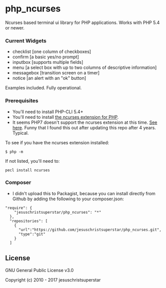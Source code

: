 # php_ncurses

Ncurses based terminal ui library for PHP applications. Works with PHP 5.4 or newer. 

### Current Widgets

- checklist   [one column of checkboxes]
- confirm     [a basic yes/no prompt]
- inputbox    [supports multiple fields] 
- menu        [a select box with up to two columns of descriptive information]
- messagebox  [transition screen on a timer]
- notice      [an alert with an "ok" button]

Examples included. Fully operational. 


### Prerequisites

- You'll need to install PHP-CLI 5.4+
- You'll need to install <a href="http://php.net/manual/en/ncurses.installation.php">the ncurses extension for PHP</a>.
- It seems PHP7 doesn't support the ncurses extension at this time. [See here](https://groups.google.com/forum/#!topic/comp.lang.php/1EqPfC0_NGQ). Funny that I found this out after updating this repo after 4 years. Typical. 

To see if you have the ncurses extension installed:

```
$ php -m
```

If not listed, you'll need to:

```
pecl install ncurses
```

### Composer

- I didn't upload this to Packagist, because you can install directly from Github by adding the following to your composer.json:

```
"require": {
    "jesuschristsuperstar/php_ncurses": "*"
  },
  "repositories": [ 
    {
      "url":"https://github.com/jesuschristsuperstar/php_ncurses.git",
      "type":"git"
    }
  ]
```

## License

GNU General Public License v3.0

Copyright (c) 2010 - 2017 jesuschristsuperstar
